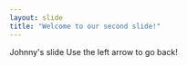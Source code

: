```yaml
---
layout: slide
title: "Welcome to our second slide!"
---
```

Johnny's slide
Use the left arrow to go back!
